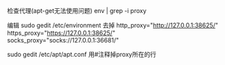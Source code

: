 检查代理(apt-get无法使用问题)
env | grep -i proxy

编辑
sudo gedit /etc/environment
去掉
http_proxy="http://127.0.0.1:38625/"
https_proxy="https://127.0.0.1:38625/"
socks_proxy="socks://127.0.0.1:36681/"

sudo gedit /etc/apt/apt.conf
用#注释掉proxy所在的行
